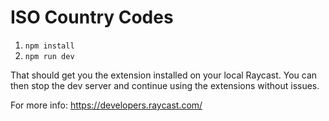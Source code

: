 # ISO Country Codes

1. `npm install`
1. `npm run dev`

That should get you the extension installed on your local Raycast. You can then stop the dev server and continue using the extensions without issues.

For more info: https://developers.raycast.com/